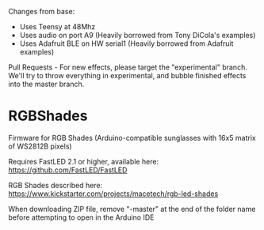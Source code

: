 Changes from base:
 - Uses Teensy at 48Mhz
 - Uses audio on port A9 (Heavily borrowed from Tony DiCola's examples)
 - Uses Adafruit BLE on HW serial1 (Heavily borrowed from Adafruit examples)

 

Pull Requests - For new effects, please target the "experimental" branch. We'll try to throw everything in experimental, and bubble finished effects into the master branch.

RGBShades
=========

Firmware for RGB Shades (Arduino-compatible sunglasses with 16x5 matrix of WS2812B pixels)

Requires FastLED 2.1 or higher, available here: https://github.com/FastLED/FastLED

RGB Shades described here: https://www.kickstarter.com/projects/macetech/rgb-led-shades

When downloading ZIP file, remove "-master" at the end of the folder name before attempting
to open in the Arduino IDE
